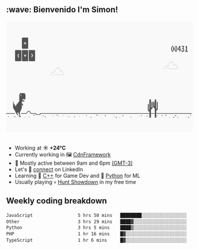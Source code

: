 <h2>:wave: <b>Bienvenido I'm Simon!&nbsp;</b></h2>

<section>
  <img src="./static/banner.gif" height=300 width=1000>
</section>

<br>

<ul>
  <li>
		<!--START_SECTION:weather-->
		Working at <b>☀️   +24°C</b>
		<!--END_SECTION:weather-->
  </li>
  <li>
    Currently working in 🖼️&nbsp;<a href=https://github.com/snapverse/cdn-framework target=_blank>CdnFramework</a>
  </li>
  <li>
    🚩 Mostly active between 9am and 6pm <a href=https://onlinealarmkur.com/world/es target=_blank>(GMT-3)</a>
  </li>
  <li>
    Let's 🔗&nbsp;<a href=https://www.linkedin.com/in/itssimmons target=_blank>connect</a> on LinkedIn
  </li>
  <li>
    Learning 👴&nbsp;<a href=https://images3.memedroid.com/images/UPLOADED755/65f2bce6734f6.webp target=_blank>C++</a> for Game Dev and 🐍&nbsp;<a href=https://qph.cf2.quoracdn.net/main-qimg-4472b6229cb75bf66ab531f3ebd4f975-lq target=_blank>Python</a> for ML
  </li>
  <li>
    Usually playing 💀&nbsp;<a href=https://www.huntshowdown.com target=_blank>Hunt Showdown</a> in my free time
  </li>
</ul>

<h2><b>Weekly coding breakdown </b></h2>

<!--START_SECTION:waka-->

```txt
JavaScript                 5 hrs 50 mins   ████████░░░░░░░░░░░░░░░░░   32.05 %
Other                      3 hrs 29 mins   ████▓░░░░░░░░░░░░░░░░░░░░   19.13 %
Python                     3 hrs 5 mins    ████▒░░░░░░░░░░░░░░░░░░░░   16.95 %
PHP                        1 hr 16 mins    █▓░░░░░░░░░░░░░░░░░░░░░░░   06.95 %
TypeScript                 1 hr 6 mins     █▓░░░░░░░░░░░░░░░░░░░░░░░   06.03 %
```

<!--END_SECTION:waka-->
